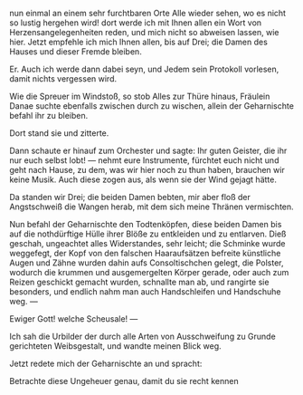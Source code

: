 <a name="97"></a>

nun einmal an einem sehr furchtbaren Orte Alle wieder
sehen, wo es nicht so lustig hergehen wird! dort werde ich 
mit Ihnen allen ein Wort von Herzensangelegenheiten reden,
und mich nicht so abweisen lassen, wie hier. Jetzt empfehle
ich mich Ihnen allen, bis auf Drei; die Damen des Hauses
und dieser Fremde bleiben.

Er. Auch ich werde dann dabei seyn, und Jedem sein
Protokoll vorlesen, damit nichts vergessen wird.

Wie die Spreuer im Windstoß, so stob Alles zur Thüre
hinaus, Fräulein Danae suchte ebenfalls zwischen durch zu
wischen, allein der Geharnischte befahl ihr zu bleiben.

Dort stand sie und zitterte.

Dann schaute er hinauf zum Orchester und sagte: Ihr 
guten Geister, die ihr nur euch selbst lobt! — nehmt eure 
Instrumente, fürchtet euch nicht und geht nach Hause, zu
dem, was wir hier noch zu thun haben, brauchen wir keine
Musik. Auch diese zogen aus, als wenn sie der Wind gejagt 
hätte.

Da standen wir Drei; die beiden Damen bebten, mir aber
floß der Angstschweiß die Wangen herab, mit dem sich meine
Thränen vermischten.

Nun befahl der Geharnischte den Todtenköpfen, diese beiden 
Damen bis auf die nothdürftige Hülle ihrer Blöße zu 
entkleiden und zu entlarven. Dieß geschah, ungeachtet alles
Widerstandes, sehr leicht; die Schminke wurde weggefegt,
der Kopf von den falschen Haaraufsätzen befreite künstliche
Augen und Zähne wurden dahin aufs Consoltischchen gelegt,
die Polster, wodurch die krummen und ausgemergelten Körper 
gerade, oder auch zum Reizen geschickt gemacht wurden,
schnallte man ab, und rangirte sie besonders, und endlich
nahm man auch Handschleifen und Handschuhe weg. —

Ewiger Gott! welche Scheusale! —

Ich sah die Urbilder der durch alle Arten von Ausschweifung 
zu Grunde gerichteten Weibsgestalt, und wandte meinen 
Blick weg.

Jetzt redete mich der Geharnischte an und spracht:

Betrachte diese Ungeheuer genau, damit du sie recht kennen

